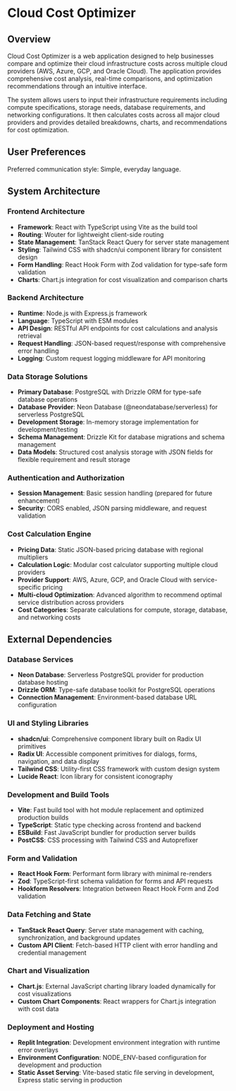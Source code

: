 # Cloud Cost Optimizer

## Overview

Cloud Cost Optimizer is a web application designed to help businesses compare and optimize their cloud infrastructure costs across multiple cloud providers (AWS, Azure, GCP, and Oracle Cloud). The application provides comprehensive cost analysis, real-time comparisons, and optimization recommendations through an intuitive interface.

The system allows users to input their infrastructure requirements including compute specifications, storage needs, database requirements, and networking configurations. It then calculates costs across all major cloud providers and provides detailed breakdowns, charts, and recommendations for cost optimization.

## User Preferences

Preferred communication style: Simple, everyday language.

## System Architecture

### Frontend Architecture
- **Framework**: React with TypeScript using Vite as the build tool
- **Routing**: Wouter for lightweight client-side routing
- **State Management**: TanStack React Query for server state management
- **Styling**: Tailwind CSS with shadcn/ui component library for consistent design
- **Form Handling**: React Hook Form with Zod validation for type-safe form validation
- **Charts**: Chart.js integration for cost visualization and comparison charts

### Backend Architecture
- **Runtime**: Node.js with Express.js framework
- **Language**: TypeScript with ESM modules
- **API Design**: RESTful API endpoints for cost calculations and analysis retrieval
- **Request Handling**: JSON-based request/response with comprehensive error handling
- **Logging**: Custom request logging middleware for API monitoring

### Data Storage Solutions
- **Primary Database**: PostgreSQL with Drizzle ORM for type-safe database operations
- **Database Provider**: Neon Database (@neondatabase/serverless) for serverless PostgreSQL
- **Development Storage**: In-memory storage implementation for development/testing
- **Schema Management**: Drizzle Kit for database migrations and schema management
- **Data Models**: Structured cost analysis storage with JSON fields for flexible requirement and result storage

### Authentication and Authorization
- **Session Management**: Basic session handling (prepared for future enhancement)
- **Security**: CORS enabled, JSON parsing middleware, and request validation

### Cost Calculation Engine
- **Pricing Data**: Static JSON-based pricing database with regional multipliers
- **Calculation Logic**: Modular cost calculator supporting multiple cloud providers
- **Provider Support**: AWS, Azure, GCP, and Oracle Cloud with service-specific pricing
- **Multi-cloud Optimization**: Advanced algorithm to recommend optimal service distribution across providers
- **Cost Categories**: Separate calculations for compute, storage, database, and networking costs

## External Dependencies

### Database Services
- **Neon Database**: Serverless PostgreSQL provider for production database hosting
- **Drizzle ORM**: Type-safe database toolkit for PostgreSQL operations
- **Connection Management**: Environment-based database URL configuration

### UI and Styling Libraries
- **shadcn/ui**: Comprehensive component library built on Radix UI primitives
- **Radix UI**: Accessible component primitives for dialogs, forms, navigation, and data display
- **Tailwind CSS**: Utility-first CSS framework with custom design system
- **Lucide React**: Icon library for consistent iconography

### Development and Build Tools
- **Vite**: Fast build tool with hot module replacement and optimized production builds
- **TypeScript**: Static type checking across frontend and backend
- **ESBuild**: Fast JavaScript bundler for production server builds
- **PostCSS**: CSS processing with Tailwind CSS and Autoprefixer

### Form and Validation
- **React Hook Form**: Performant form library with minimal re-renders
- **Zod**: TypeScript-first schema validation for forms and API requests
- **Hookform Resolvers**: Integration between React Hook Form and Zod validation

### Data Fetching and State
- **TanStack React Query**: Server state management with caching, synchronization, and background updates
- **Custom API Client**: Fetch-based HTTP client with error handling and credential management

### Chart and Visualization
- **Chart.js**: External JavaScript charting library loaded dynamically for cost visualizations
- **Custom Chart Components**: React wrappers for Chart.js integration with cost data

### Deployment and Hosting
- **Replit Integration**: Development environment integration with runtime error overlays
- **Environment Configuration**: NODE_ENV-based configuration for development and production
- **Static Asset Serving**: Vite-based static file serving in development, Express static serving in production